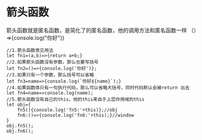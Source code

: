 # 箭头函数
箭头函数就是匿名函数，是简化了的匿名函数，他的调用方法和匿名函数一样
（）=>{console.log("你好")}
```
//1.箭头函数常见用法
let fn1=(a,b)=>{return a+b;}
//2.如果箭头函数没有参数，那么也要写括号
let fn2=()=>{console.log('你好')};
//3.如果只有一个参数，那么括号可以省略
let fn3=name=>{console.log(`你好${name}`);}
//4.如果函数体只有一句执行代码，那么可以省略大括号，同时代码默认会被return 出去
let fn4=name=>console.log(name);
//5.箭头函数没有自己的this，他的this来自于上层作用域的this
let obj={
    fn5(){console.log('fn5:'+this)};//obj
    fn6:()=>{console.log('fn6:'+this);}//window
}
obj.fn5();
obj.fn6();
```